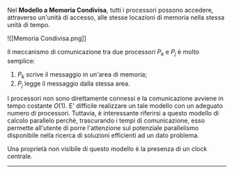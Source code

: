 Nel **Modello a Memoria Condivisa**, tutti i processori possono accedere, attraverso un'unità di accesso, alle stesse locazioni di memoria nella stessa unità di tempo.

![[Memoria Condivisa.png]]

Il meccanismo di comunicazione tra due processori $P_{k}$ e $P_{j}$ è molto semplice:
1) $P_{k}$ scrive il messaggio in un'area di memoria;
2) $P_{j}$ legge il messaggio dalla stessa area.

I processori non sono direttamente connessi e la comunicazione avviene in tempo costante $O(1)$. E' difficile realizzare un tale modello con un adeguato numero di processori. Tuttavia, è interessante riferirsi a questo modello di calcolo parallelo perchè, trascurando i tempi di comunicazione, esso permette all'utente di porre l'attenzione sul potenziale parallelismo disponibile nella ricerca di soluzioni efficienti ad un dato problema.

Una proprietà non visibile di questo modello è la presenza di un clock centrale.

--------------------------------------------------------------